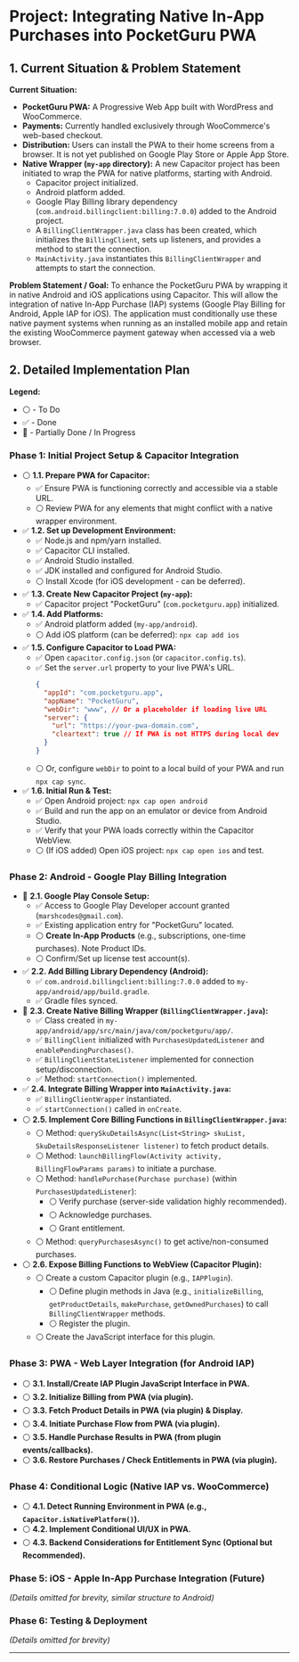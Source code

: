 # Project: Integrating Native In-App Purchases into PocketGuru PWA

## 1. Current Situation & Problem Statement

**Current Situation:**
*   **PocketGuru PWA:** A Progressive Web App built with WordPress and WooCommerce.
*   **Payments:** Currently handled exclusively through WooCommerce's web-based checkout.
*   **Distribution:** Users can install the PWA to their home screens from a browser. It is not yet published on Google Play Store or Apple App Store.
*   **Native Wrapper (`my-app` directory):** A new Capacitor project has been initiated to wrap the PWA for native platforms, starting with Android.
    *   Capacitor project initialized.
    *   Android platform added.
    *   Google Play Billing library dependency (`com.android.billingclient:billing:7.0.0`) added to the Android project.
    *   A `BillingClientWrapper.java` class has been created, which initializes the `BillingClient`, sets up listeners, and provides a method to start the connection.
    *   `MainActivity.java` instantiates this `BillingClientWrapper` and attempts to start the connection.

**Problem Statement / Goal:**
To enhance the PocketGuru PWA by wrapping it in native Android and iOS applications using Capacitor. This will allow the integration of native In-App Purchase (IAP) systems (Google Play Billing for Android, Apple IAP for iOS). The application must conditionally use these native payment systems when running as an installed mobile app and retain the existing WooCommerce payment gateway when accessed via a web browser.

## 2. Detailed Implementation Plan

**Legend:**
*   ⚪️ - To Do
*   ✅ - Done
*   🚧 - Partially Done / In Progress

### Phase 1: Initial Project Setup & Capacitor Integration

*   ⚪️ **1.1. Prepare PWA for Capacitor:**
    *   ✅ Ensure PWA is functioning correctly and accessible via a stable URL.
    *   ⚪️ Review PWA for any elements that might conflict with a native wrapper environment.
*   ✅ **1.2. Set up Development Environment:**
    *   ✅ Node.js and npm/yarn installed.
    *   ✅ Capacitor CLI installed.
    *   ✅ Android Studio installed.
    *   ✅ JDK installed and configured for Android Studio.
    *   ⚪️ Install Xcode (for iOS development - can be deferred).
*   ✅ **1.3. Create New Capacitor Project (`my-app`):**
    *   ✅ Capacitor project "PocketGuru" (`com.pocketguru.app`) initialized.
*   ✅ **1.4. Add Platforms:**
    *   ✅ Android platform added (`my-app/android`).
    *   ⚪️ Add iOS platform (can be deferred): `npx cap add ios`
*   ✅ **1.5. Configure Capacitor to Load PWA:**
    *   ✅ Open `capacitor.config.json` (or `capacitor.config.ts`).
    *   ✅ Set the `server.url` property to your live PWA's URL.
        ```json
        {
          "appId": "com.pocketguru.app",
          "appName": "PocketGuru",
          "webDir": "www", // Or a placeholder if loading live URL
          "server": {
            "url": "https://your-pwa-domain.com",
            "cleartext": true // If PWA is not HTTPS during local dev
          }
        }
        ```
    *   ⚪️ Or, configure `webDir` to point to a local build of your PWA and run `npx cap sync`.
*   ✅ **1.6. Initial Run & Test:**
    *   ✅ Open Android project: `npx cap open android`
    *   ✅ Build and run the app on an emulator or device from Android Studio.
    *   ✅ Verify that your PWA loads correctly within the Capacitor WebView.
    *   ⚪️ (If iOS added) Open iOS project: `npx cap open ios` and test.

### Phase 2: Android - Google Play Billing Integration

*   🚧 **2.1. Google Play Console Setup:**
    *   ✅ Access to Google Play Developer account granted (`marshcodes@gmail.com`).
    *   ✅ Existing application entry for "PocketGuru" located.
    *   ⚪️ **Create In-App Products** (e.g., subscriptions, one-time purchases). Note Product IDs.
    *   ⚪️ Confirm/Set up license test account(s).
*   ✅ **2.2. Add Billing Library Dependency (Android):**
    *   ✅ `com.android.billingclient:billing:7.0.0` added to `my-app/android/app/build.gradle`.
    *   ✅ Gradle files synced.
*   🚧 **2.3. Create Native Billing Wrapper (`BillingClientWrapper.java`):**
    *   ✅ Class created in `my-app/android/app/src/main/java/com/pocketguru/app/`.
    *   ✅ `BillingClient` initialized with `PurchasesUpdatedListener` and `enablePendingPurchases()`.
    *   ✅ `BillingClientStateListener` implemented for connection setup/disconnection.
    *   ✅ Method: `startConnection()` implemented.
*   ✅ **2.4. Integrate Billing Wrapper into `MainActivity.java`:**
    *   ✅ `BillingClientWrapper` instantiated.
    *   ✅ `startConnection()` called in `onCreate`.
*   ⚪️ **2.5. Implement Core Billing Functions in `BillingClientWrapper.java`:**
    *   ⚪️ Method: `querySkuDetailsAsync(List<String> skuList, SkuDetailsResponseListener listener)` to fetch product details.
    *   ⚪️ Method: `launchBillingFlow(Activity activity, BillingFlowParams params)` to initiate a purchase.
    *   ⚪️ Method: `handlePurchase(Purchase purchase)` (within `PurchasesUpdatedListener`):
        *   ⚪️ Verify purchase (server-side validation highly recommended).
        *   ⚪️ Acknowledge purchases.
        *   ⚪️ Grant entitlement.
    *   ⚪️ Method: `queryPurchasesAsync()` to get active/non-consumed purchases.
*   ⚪️ **2.6. Expose Billing Functions to WebView (Capacitor Plugin):**
    *   ⚪️ Create a custom Capacitor plugin (e.g., `IAPPlugin`).
        *   ⚪️ Define plugin methods in Java (e.g., `initializeBilling`, `getProductDetails`, `makePurchase`, `getOwnedPurchases`) to call `BillingClientWrapper` methods.
        *   ⚪️ Register the plugin.
    *   ⚪️ Create the JavaScript interface for this plugin.

### Phase 3: PWA - Web Layer Integration (for Android IAP)

*   ⚪️ **3.1. Install/Create IAP Plugin JavaScript Interface in PWA.**
*   ⚪️ **3.2. Initialize Billing from PWA (via plugin).**
*   ⚪️ **3.3. Fetch Product Details in PWA (via plugin) & Display.**
*   ⚪️ **3.4. Initiate Purchase Flow from PWA (via plugin).**
*   ⚪️ **3.5. Handle Purchase Results in PWA (from plugin events/callbacks).**
*   ⚪️ **3.6. Restore Purchases / Check Entitlements in PWA (via plugin).**

### Phase 4: Conditional Logic (Native IAP vs. WooCommerce)

*   ⚪️ **4.1. Detect Running Environment in PWA (e.g., `Capacitor.isNativePlatform()`).**
*   ⚪️ **4.2. Implement Conditional UI/UX in PWA.**
*   ⚪️ **4.3. Backend Considerations for Entitlement Sync (Optional but Recommended).**

### Phase 5: iOS - Apple In-App Purchase Integration (Future)
*(Details omitted for brevity, similar structure to Android)*

### Phase 6: Testing & Deployment
*(Details omitted for brevity)*

---